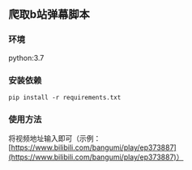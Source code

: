 ## 爬取b站弹幕脚本
### 环境
python:3.7
### 安装依赖
```shell
pip install -r requirements.txt
```
### 使用方法
将视频地址输入即可（示例：[https://www.bilibili.com/bangumi/play/ep373887](https://www.bilibili.com/bangumi/play/ep373887)）
